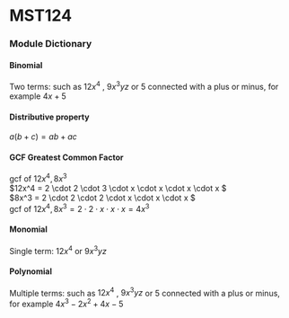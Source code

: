 # MST124




### Module Dictionary

#### Binomial 
Two terms: such as $12x^4$ , $9x^3yz$ or $5$ connected with a plus or minus, for example $4x + 5$

#### Distributive property
$a(b+c)=ab+ac$  

#### GCF Greatest Common Factor  
gcf of $12x^4, 8x^3$  
$12x^4 = 2 \cdot 2 \cdot 3 \cdot x \cdot x \cdot x \cdot x $  
$8x^3 = 2 \cdot 2 \cdot 2 \cdot x \cdot x \cdot x $  
gcf of $12x^4, 8x^3 = 2 \cdot 2 \cdot x \cdot x \cdot x = 4x^3$  

#### Monomial 
Single term: $12x^4$ or $9x^3yz$  

#### Polynomial 
Multiple terms: such as $12x^4$ , $9x^3yz$ or $5$ connected with a plus or minus, for example $4x^3 - 2x^2 + 4x - 5$  


